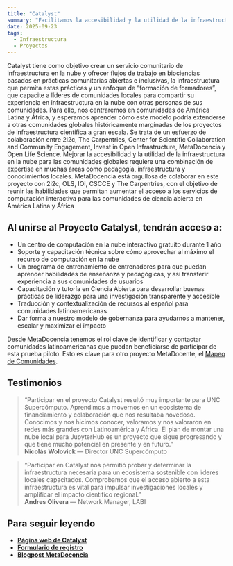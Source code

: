 ```yaml
---
title: "Catalyst"
summary: "Facilitamos la accesibilidad y la utilidad de la infraestructura en la nube para comunidades globales."
date: 2025-09-23
tags:
  - Infraestructura
  - Proyectos
---
```


Catalyst tiene como objetivo crear un servicio comunitario de infraestructura en la nube y ofrecer flujos de trabajo en biociencias basados en prácticas comunitarias abiertas e inclusivas, la infraestructura que permita estas prácticas y un enfoque de “formación de formadores”, que capacite a líderes de comunidades locales para compartir su experiencia en infraestructura en la nube con otras personas de sus comunidades.
Para ello, nos centraremos en comunidades de América Latina y África, y esperamos aprender cómo este modelo podría extenderse a otras comunidades globales históricamente marginadas de los proyectos de infraestructura científica a gran escala.
Se trata de un esfuerzo de colaboración entre 2i2c, The Carpentries, Center for Scientific Collaboration and Community Engagement, Invest in Open Infrastructure, MetaDocencia y Open Life Science.
Mejorar la accesibilidad y la utilidad de la infraestructura en la nube para las comunidades globales requiere una combinación de expertise en muchas áreas como pedagogía, infraestructura y conocimientos locales. MetaDocencia está orgullosa de colaborar en este proyecto con 2i2c, OLS, IOI, CSCCE y The Carpentries, con el objetivo de reunir las habilidades que permitan aumentar el acceso a los servicios de computación interactiva para las comunidades de ciencia abierta en América Latina y África

## Al unirse al Proyecto Catalyst, tendrán acceso a:
- Un centro de computación en la nube interactivo gratuito durante 1 año
- Soporte y capacitación técnica sobre cómo aprovechar al máximo el recurso de computación en la nube
- Un programa de entrenamiento de entrenadores para que puedan aprender habilidades de enseñanza y pedagógicas, y así transferir experiencia a sus comunidades de usuarios
- Capacitación y tutoría en Ciencia Abierta para desarrollar buenas prácticas de liderazgo para una investigación transparente y accesible
- Traducción y contextualización de recursos al español para comunidades latinoamericanas
- Dar forma a nuestro modelo de gobernanza para ayudarnos a mantener, escalar y maximizar el impacto

Desde MetaDocencia tenemos el rol clave de identificar y contactar comunidades latinoamericanas que puedan beneficiarse de participar de esta prueba piloto. Esto es clave para otro proyecto MetaDocente, el [Mapeo de Comunidades](https://www.metadocencia.org/proyecto/mapeo-comunidades/).

## Testimonios

> “Participar en el proyecto Catalyst resultó muy importante para UNC Supercómputo. Aprendimos a movernos en un ecosistema de financiamiento y colaboración que nos resultaba novedoso. Conocimos y nos hicimos conocer, valoramos y nos valoraron en redes más grandes con Latinoamérica y África. El plan de montar una nube local para JupyterHub es un proyecto que sigue progresando y que tiene mucho potencial en presente y en futuro.”  
> **Nicolás Wolovick** — Director UNC Supercómputo

> “Participar en Catalyst nos permitió probar y determinar la infraestructura necesaria para un ecosistema sostenible con líderes locales capacitados. Comprobamos que el acceso abierto a esta infraestructura es vital para impulsar investigaciones locales y amplificar el impacto científico regional.”  
> **Andres Olivera** — Network Manager, LABI

## Para seguir leyendo
- [**Página web de Catalyst**](https://catalystproject.cloud/index)
- [**Formulario de registro**](https://catalystproject.cloud/register)
- [**Blogpost MetaDocencia**](https://www.metadocencia.org/post/20231215-comunidadescatalyst/)
